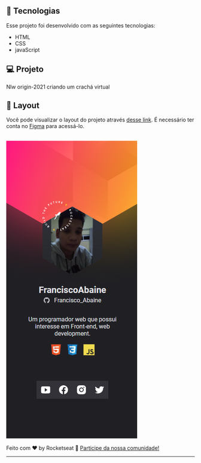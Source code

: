 


## 🚀 Tecnologias

Esse projeto foi desenvolvido com as seguintes tecnologias:

- HTML
- CSS
- javaScript

## 💻 Projeto

Nlw origin-2021 criando um crachá virtual 
<a href="https://twitter.com/345d872cd4bd48f" target="_blank"></a>

## 🔖 Layout

Você pode visualizar o layout do projeto através [desse link](https://www.figma.com/community/file/1031698737363668691). É necessário ter conta no [Figma](https://figma.com) para acessá-lo.

<br>

<img src="/images/projeto_exemplo.png" alt="image de projeto_exemplo" />

Feito com ♥ by Rocketseat :wave: [Participe da nossa comunidade!](https://discordapp.com/invite/gCRAFhc)

---


